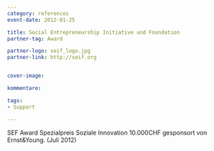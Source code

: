```yaml
---
category: references
event-date: 2012-01-25

title: Social Entrepreneurship Initiative und Foundation
partner-tag: Award

partner-logo: seif_logo.jpg
partner-link: http://seif.org


cover-image: 

kommentare:

tags:
- Support

---
```


SEF Award Spezialpreis Soziale Innovation 10.000CHF gesponsort von Ernst&Young. (Juli 2012) 